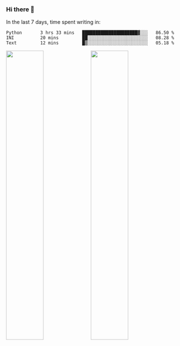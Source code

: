 ### Hi there 👋

In the last 7 days, time spent writing in:

<!--START_SECTION:waka-->
```text
Python       3 hrs 33 mins   █████████████████████▓░░░   86.50 % 
INI          20 mins         ██░░░░░░░░░░░░░░░░░░░░░░░   08.28 % 
Text         12 mins         █▒░░░░░░░░░░░░░░░░░░░░░░░   05.18 % 
```
<!--END_SECTION:waka-->

<img src="https://wakatime.com/share/@jimtje/5d0c92de-08f8-4a72-8f2f-6a9693d1e318.svg" width=45% height=45%> <img src="https://wakatime.com/share/@jimtje/501498ae-bda5-4da7-a89d-b40bcdd5556d.svg" width=45% height=45%>
